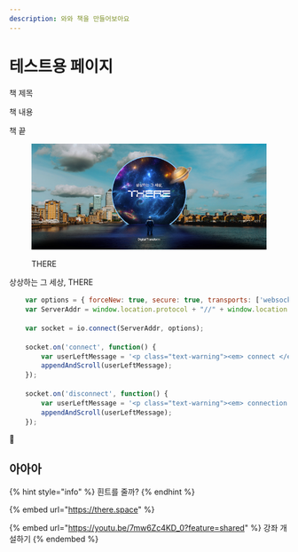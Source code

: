 ```yaml
---
description: 와와 책을 만들어보아요
---
```


# 테스트용 페이지

책 제목

책 내용

책 끝



<figure><img src=".gitbook/assets/sys_msg_bg.png" alt=""><figcaption><p>THERE</p></figcaption></figure>

상상하는 그 세상, THERE



```javascript
	var options = { forceNew: true, secure: true, transports: ['websocket'] };
	var ServerAddr = window.location.protocol + "//" + window.location.hostname + ':' + window.location.port;

	var socket = io.connect(ServerAddr, options);

	socket.on('connect', function() {
		var userLeftMessage = '<p class="text-warning"><em> connect </em></p>';
		appendAndScroll(userLeftMessage);
	});

	socket.on('disconnect', function() {
		var userLeftMessage = '<p class="text-warning"><em> connection is closed .</em></p>';
		appendAndScroll(userLeftMessage);
	});
```





:clap:

## 아아아

{% hint style="info" %}
흰트를 줄까?
{% endhint %}

{% embed url="https://there.space" %}

{% embed url="https://youtu.be/7mw6Zc4KD_0?feature=shared" %}
강좌 개설하기
{% endembed %}
